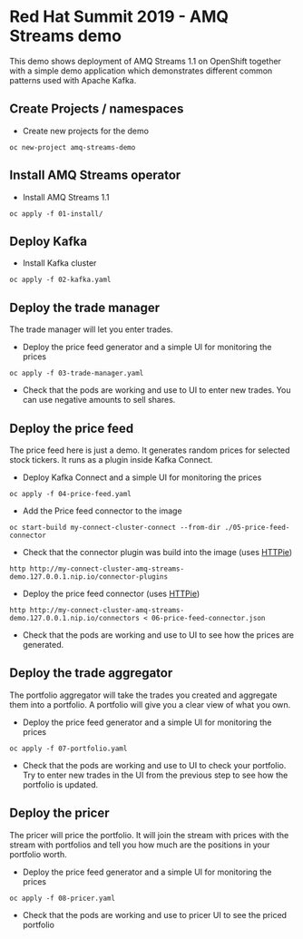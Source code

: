 # Red Hat Summit 2019 - AMQ Streams demo

This demo shows deployment of AMQ Streams 1.1 on OpenShift together with a simple demo application which demonstrates different common patterns used with Apache Kafka.

## Create Projects / namespaces

* Create new projects for the demo
```
oc new-project amq-streams-demo
```

## Install AMQ Streams operator

* Install AMQ Streams 1.1
```
oc apply -f 01-install/
```

## Deploy Kafka

* Install Kafka cluster
```
oc apply -f 02-kafka.yaml
```

## Deploy the trade manager

The trade manager will let you enter trades.

* Deploy the price feed generator and a simple UI for monitoring the prices
```
oc apply -f 03-trade-manager.yaml
```

* Check that the pods are working and use to UI to enter new trades. You can use negative amounts to sell shares.

## Deploy the price feed

The price feed here is just a demo. It generates random prices for selected stock tickers. It runs as a plugin inside Kafka Connect.

* Deploy Kafka Connect and a simple UI for monitoring the prices
```
oc apply -f 04-price-feed.yaml
```

* Add the Price feed connector to the image
```
oc start-build my-connect-cluster-connect --from-dir ./05-price-feed-connector
```

* Check that the connector plugin was build into the image (uses [HTTPie](https://httpie.org/))
```
http http://my-connect-cluster-amq-streams-demo.127.0.0.1.nip.io/connector-plugins
```

* Deploy the price feed connector (uses [HTTPie](https://httpie.org/))
```
http http://my-connect-cluster-amq-streams-demo.127.0.0.1.nip.io/connectors < 06-price-feed-connector.json
```

* Check that the pods are working and use to UI to see how the prices are generated.

## Deploy the trade aggregator

The portfolio aggregator will take the trades you created and aggregate them into a portfolio. 
A portfolio will give you a clear view of what you own.

* Deploy the price feed generator and a simple UI for monitoring the prices
```
oc apply -f 07-portfolio.yaml
```

* Check that the pods are working and use to UI to check your portfolio. Try to enter new trades in the UI from the previous step to see how the portfolio is updated.

## Deploy the pricer

The pricer will price the portfolio. 
It will join the stream with prices with the stream with portfolios and tell you how much are the positions in your portfolio worth.

* Deploy the price feed generator and a simple UI for monitoring the prices
```
oc apply -f 08-pricer.yaml
```

* Check that the pods are working and use to pricer UI to see the priced portfolio
